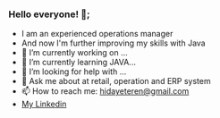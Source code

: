 ### Hello everyone! 👋;

- I am an experienced operations manager
- And now I'm further improving my skills with Java
- 🔭 I’m currently working on ...
- 🌱 I’m currently learning JAVA...
- 🤔 I’m looking for help with ...
- 💬 Ask me about at retail, operation and ERP system
- 📫 How to reach me: hidayeteren@gmail.com
- [My Linkedin](https://www.linkedin.com/in/hidayet-eren-demirci-701888a4/)


